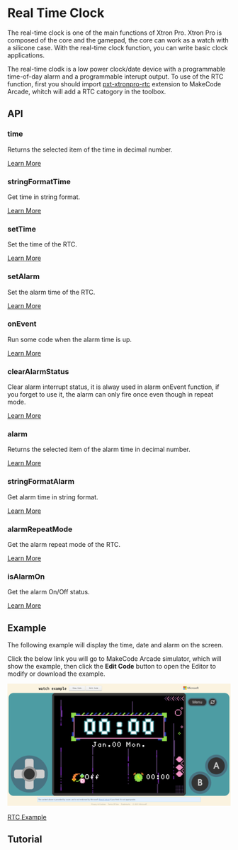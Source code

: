 # Real Time Clock

The real-time clock is one of the main functions of Xtron Pro. Xtron Pro is composed of the core and the gamepad, the core can work as a watch with a silicone case. With the real-time clock function, you can write basic clock applications.

The real-time clodk is a low power clock/date device with a programmable time-of-day alarm and a programmable interupt output. To use of the RTC function, first you should import [pxt-xtronpro-rtc](pxt-extensions.md) extension to MakeCode Arcade, whitch will add a RTC catogory in the toolbox.

## API

### time

Returns the selected item of the time in decimal number.

[Learn More](https://arcade.makecode.com/---docs?md=%23%20time%0A%0AReturns%20the%20selected%20item%20of%20the%20time%20in%20decimal%20number.%0A%0A%7C%20Item%20%7C%20Range%20%7C%0A%7C%20----%20%7C%20-----%20%7C%0A%7C%20second%20%7C%200%20to%2059%20%7C%0A%7C%20minute%20%7C%200%20to%2059%20%7C%0A%7C%20hour%20%20%20%7C%200%20to%2023%20%7C%0A%7C%20weekday%20%7C%201%20to%207%2C%20where%20Monday%20is%201%20and%20Sunday%20is%207.%20%7C%0A%7C%20day%20%20%20%20%7C%20Between%201%20and%20the%20number%20of%20days%20in%20the%20given%20month%20of%20the%20given%20year.%20%7C%0A%7C%20month%20%20%7C%201%20to%2012%20%7C%0A%7C%20year%20%20%20%7C%200%20to%2099%2C%20without%20century.%20%7C%0A%0A%60%60%60blocks%0Alet%20y%20%3D%200%0Alet%20x%20%3D%200%0Alet%20picture%20%3D%20image.create(160%2C%20120)%0Apicture.fill(0)%0Ascene.setBackgroundImage(picture)%0Alet%20mySprite%20%3D%20sprites.create(img%60%0A%20%20%20%20.%20.%20.%20.%20.%20.%20.%20.%20.%20.%20.%20.%20.%20.%20.%20.%20%0A%20%20%20%20.%20.%20.%20.%20.%20.%20.%20.%20.%20.%20.%20.%20.%20.%20.%20.%20%0A%20%20%20%20.%20.%20.%20.%20.%20.%20.%20.%20.%20b%205%205%20b%20.%20.%20.%20%0A%20%20%20%20.%20.%20.%20.%20.%20.%20b%20b%20b%20b%20b%20b%20.%20.%20.%20.%20%0A%20%20%20%20.%20.%20.%20.%20.%20b%20b%205%205%205%205%205%20b%20.%20.%20.%20%0A%20%20%20%20.%20b%20b%20b%20b%20b%205%205%205%205%205%205%205%20b%20.%20.%20%0A%20%20%20%20.%20b%20d%205%20b%205%205%205%205%205%205%205%205%20b%20.%20.%20%0A%20%20%20%20.%20.%20b%205%205%20b%205%20d%201%20f%205%20d%204%20f%20.%20.%20%0A%20%20%20%20.%20.%20b%20d%205%205%20b%201%20f%20f%205%204%204%20c%20.%20.%20%0A%20%20%20%20b%20b%20d%20b%205%205%205%20d%20f%20b%204%204%204%204%20b%20.%20%0A%20%20%20%20b%20d%20d%20c%20d%205%205%20b%205%204%204%204%204%204%204%20b%20%0A%20%20%20%20c%20d%20d%20d%20c%20c%20b%205%205%205%205%205%205%205%20b%20.%20%0A%20%20%20%20c%20b%20d%20d%20d%20d%20d%205%205%205%205%205%205%205%20b%20.%20%0A%20%20%20%20.%20c%20d%20d%20d%20d%20d%20d%205%205%205%205%205%20d%20b%20.%20%0A%20%20%20%20.%20.%20c%20b%20d%20d%20d%20d%20d%205%205%205%20b%20b%20.%20.%20%0A%20%20%20%20.%20.%20.%20c%20c%20c%20c%20c%20c%20c%20c%20b%20b%20.%20.%20.%20%0A%20%20%20%20%60%2C%20SpriteKind.Player)%0Agame.onUpdate(function%20()%20%7B%0A%20%20%20%20x%20%3D%2080%20%2B%2050%20*%20Math.sin(rtc.time(TimeItem.SECOND)%20*%200.1047)%0A%20%20%20%20y%20%3D%2060%20-%2050%20*%20Math.cos(rtc.time(TimeItem.SECOND)%20*%200.1047)%0A%20%20%20%20mySprite.setPosition(x%2C%20y)%0A%20%20%20%20picture.fill(0)%0A%20%20%20%20picture.drawLine(80%2C%2060%2C%20x%2C%20y%2C%209)%0A%7D)%0A%60%60%60%0A%0A%60%60%60package%0Artc%3Dgithub%3Atsunyi%2Fpxt-xtronpro-rtc%0A%60%60%60)

### stringFormatTime

Get time in string format.

[Learn More](https://arcade.makecode.com/---docs?md=%23%20string%20Format%20Time%0A%0AGet%20time%20in%20string%20format.%0A%0A%60%60%60sig%0Artc.stringFormatTime(%22%22)%0A%60%60%60%0A%0AReturn%20a%20string%20representing%20time%2C%20controlled%20by%20an%20explicit%20format%20string.%20%0AFor%20a%20complete%20list%20of%20formatting%20directives%2C%20see%20format%20parameter.%0A%0A%23%23%20Parameters%0A%0A*%20**format**%20a%20%5Bstring%5D(%2Ftypes%2Fstring)%20that%20is%20the%20format%20directive.%0A%0AThe%20following%20is%20a%20list%20of%20all%20the%20format%20codes.%0A%0A%7C%20Dirctive%20%20%20%20%7C%20Meaning%20%20%20%20%20%7C%20Example%20%20%20%20%20%7C%0A%7C%20-----------%20%7C%20-----------%20%7C%20-----------%20%7C%0A%7C%20YY%20%20%20%20%20%20%20%20%20%20%7C%20Year%20without%20century%20as%20a%20zero-padded%20decimal%20number.%20%7C%2000%2C%2001%2C%20%E2%80%A6%2C%2099%20%7C%0A%7C%20YYYY%20%20%20%20%20%20%20%20%7C%20Year%20with%20century%20as%20a%20decimal%20number.%20%7C%200001%2C%200002%2C%20%E2%80%A6%2C%202020%2C%202021%2C%20%E2%80%A6%2C%209998%2C%209999%20%7C%0A%7C%20MM%20%20%20%20%20%20%20%20%20%20%7C%20Month%20as%20a%20zero-padded%20decimal%20number.%20%7C%2001%2C%2002%2C%20%E2%80%A6%2C%2012%20%7C%0A%7C%20MMM%20%20%20%20%20%20%20%20%20%7C%20Month%20as%20abbreviated%20name.%20%7C%20Jan.%2C%20Feb.%2C%20%E2%80%A6%2C%20Dec.%20%7C%0A%7C%20MMMM%20%20%20%20%20%20%20%20%7C%20Month%20as%20full%20name.%20%7C%20January%2C%20February%2C%20%E2%80%A6%2C%20December%20%7C%0A%7C%20DD%20%20%20%20%20%20%20%20%20%20%7C%20Day%20of%20the%20month%20as%20a%20zero-padded%20decimal%20number.%20%7C%2000%2C%2001%2C%20%E2%80%A6%2C%2031%20%7C%0A%7C%20WW%20%20%20%20%20%20%20%20%20%20%7C%20Weekday%20as%20abbreviated%20name.%20%7C%20Mon.%2C%20Tue.%2C%20%E2%80%A6%2C%20Sun.%20%7C%0A%7C%20WWW%20%20%20%20%20%20%20%20%20%7C%20Weekday%20as%20full%20name.%20%7C%20Monday%2C%20Tuesday%2C%20%E2%80%A6%2C%20Sunday%20%7C%0A%7C%20hh%20%20%20%20%20%20%20%20%20%20%7C%20Hour%20(24-hour%20clock)%20as%20a%20zero-padded%20decimal%20number.%20%7C%2000%2C%2001%2C%20%E2%80%A6%2C%2023%20%7C%0A%7C%20mm%20%20%20%20%20%20%20%20%20%20%7C%20Minute%20as%20a%20zero-padded%20decimal%20number.%20%7C%2000%2C%2001%2C%20%E2%80%A6%2C%2059%20%7C%0A%7C%20ss%20%20%20%20%20%20%20%20%20%20%7C%20Second%20as%20a%20zero-padded%20decimal%20number.%20%7C%2000%2C%2001%2C%20%E2%80%A6%2C%2059%20%7C%0A%0A%23%23%20Return%0A%0A*%20a%20%5Bstring%5D(%2Ftypes%2Fstring)%20value%20that%20represent%20time%2C%20which%20is%20controlled%20by%20the%20combine%20of%20the%20format%20codes.%0A%0A%23%23%20Example%20%23example%0A%0ADisplay%20a%20hh%3Amm%20format%20time%20on%20the%20screen.%0A%0A%60%60%60blocks%0Alet%20mySprite%20%3D%20sprites.create(img%60%0A%20%20%20%20.%20.%20.%20.%20.%20.%20.%20.%20.%20.%20.%20.%20.%20.%20.%20.%20%0A%20%20%20%20.%20.%20.%20.%20.%20.%20.%20.%20.%20.%20.%20.%20.%20.%20.%20.%20%0A%20%20%20%20.%20.%20.%20.%20.%20.%20.%20.%20.%20b%205%205%20b%20.%20.%20.%20%0A%20%20%20%20.%20.%20.%20.%20.%20.%20b%20b%20b%20b%20b%20b%20.%20.%20.%20.%20%0A%20%20%20%20.%20.%20.%20.%20.%20b%20b%205%205%205%205%205%20b%20.%20.%20.%20%0A%20%20%20%20.%20b%20b%20b%20b%20b%205%205%205%205%205%205%205%20b%20.%20.%20%0A%20%20%20%20.%20b%20d%205%20b%205%205%205%205%205%205%205%205%20b%20.%20.%20%0A%20%20%20%20.%20.%20b%205%205%20b%205%20d%201%20f%205%20d%204%20f%20.%20.%20%0A%20%20%20%20.%20.%20b%20d%205%205%20b%201%20f%20f%205%204%204%20c%20.%20.%20%0A%20%20%20%20b%20b%20d%20b%205%205%205%20d%20f%20b%204%204%204%204%20b%20.%20%0A%20%20%20%20b%20d%20d%20c%20d%205%205%20b%205%204%204%204%204%204%204%20b%20%0A%20%20%20%20c%20d%20d%20d%20c%20c%20b%205%205%205%205%205%205%205%20b%20.%20%0A%20%20%20%20c%20b%20d%20d%20d%20d%20d%205%205%205%205%205%205%205%20b%20.%20%0A%20%20%20%20.%20c%20d%20d%20d%20d%20d%20d%205%205%205%205%205%20d%20b%20.%20%0A%20%20%20%20.%20.%20c%20b%20d%20d%20d%20d%20d%205%205%205%20b%20b%20.%20.%20%0A%20%20%20%20.%20.%20.%20c%20c%20c%20c%20c%20c%20c%20c%20b%20b%20.%20.%20.%20%0A%20%20%20%20%60%2C%20SpriteKind.Player)%0AmySprite.sayText(rtc.stringFormatTime(%22hh%3Amm%22))%0A%60%60%60%0A%0A%60%60%60package%0Artc%3Dgithub%3Atsunyi%2Fpxt-xtronpro-rtc%0A%60%60%60)

### setTime

Set the time of the RTC.

[Learn More](https://arcade.makecode.com/---docs?md=%23%20set%20Time%0A%0ASet%20the%20time%20of%20the%20RTC.%0A%0A%60%60%60sig%0Artc.setTime(21%2C%2012%2C%2011%2C%206%2C%2017%2C%2012%2C%200)%0A%60%60%60%0A%0A%23%23%20Parameters%0A%0A*%20**year**%20a%20%5Bnumber%5D(%2Ftypes%2Fnumber)%20that%20is%20an%20optional%20amount%20of%20year%2C%20without%20century%2C%20from%200%20to%2099.%0A*%20**month**%20a%20%5Bnumber%5D(%2Ftypes%2Fnumber)%20that%20is%20an%20optional%20amount%20of%20month%2C%20from%201%20to%2012.%0A*%20**day**%20a%20%5Bnumber%5D(%2Ftypes%2Fnumber)%20that%20is%20an%20optional%20amount%20of%20the%20day%20of%20a%20month.%0A*%20**weekday**%20a%20%5Bnumber%5D(%2Ftypes%2Fnumber)%20that%20is%20an%20optional%20amount%20of%20the%20day%20of%20a%20week%2C%20form%201%20to%207%2C%20where%20Monday%20is%201%20and%20Sunday%20is%207.%0A*%20**hour**%20a%20%5Bnumber%5D(%2Ftypes%2Fnumber)%20that%20is%20an%20optional%20amount%20of%20hour%2C%20in%2024-hour%20clock.%0A*%20**minute**%20a%20%5Bnumber%5D(%2Ftypes%2Fnumber)%20that%20is%20an%20optional%20amount%20of%20minute%2C%20from%200%20to%2059.%0A*%20**second**%20a%20%5Bnumber%5D(%2Ftypes%2Fnumber)%20that%20is%20an%20optional%20amount%20of%20second%2C%20from%20o%20to%2059.%0A%0A%23%23%20Example%20%23example%0A%0ASet%20an%20alarm%20at%207%20o%27clock%20everyday.%0A%0A%60%60%60blocks%0Artc.setTime(%0A21%2C%0A12%2C%0A11%2C%0AWeekItem.Saturday%2C%0A7%2C%0A0%2C%0A0%0A)%0Alet%20time%20%3D%20sprites.create(img%60%0A%20%20%20%20.%20.%20.%20.%20.%20.%20.%20.%20.%20.%20.%20.%20.%20.%20.%20.%20%0A%20%20%20%20.%20.%20.%20.%20.%20.%20.%20.%20.%20.%20.%20.%20.%20.%20.%20.%20%0A%20%20%20%20.%20.%20.%20.%20.%20.%20.%20.%20.%20b%205%205%20b%20.%20.%20.%20%0A%20%20%20%20.%20.%20.%20.%20.%20.%20b%20b%20b%20b%20b%20b%20.%20.%20.%20.%20%0A%20%20%20%20.%20.%20.%20.%20.%20b%20b%205%205%205%205%205%20b%20.%20.%20.%20%0A%20%20%20%20.%20b%20b%20b%20b%20b%205%205%205%205%205%205%205%20b%20.%20.%20%0A%20%20%20%20.%20b%20d%205%20b%205%205%205%205%205%205%205%205%20b%20.%20.%20%0A%20%20%20%20.%20.%20b%205%205%20b%205%20d%201%20f%205%20d%204%20f%20.%20.%20%0A%20%20%20%20.%20.%20b%20d%205%205%20b%201%20f%20f%205%204%204%20c%20.%20.%20%0A%20%20%20%20b%20b%20d%20b%205%205%205%20d%20f%20b%204%204%204%204%20b%20.%20%0A%20%20%20%20b%20d%20d%20c%20d%205%205%20b%205%204%204%204%204%204%204%20b%20%0A%20%20%20%20c%20d%20d%20d%20c%20c%20b%205%205%205%205%205%205%205%20b%20.%20%0A%20%20%20%20c%20b%20d%20d%20d%20d%20d%205%205%205%205%205%205%205%20b%20.%20%0A%20%20%20%20.%20c%20d%20d%20d%20d%20d%20d%205%205%205%205%205%20d%20b%20.%20%0A%20%20%20%20.%20.%20c%20b%20d%20d%20d%20d%20d%205%205%205%20b%20b%20.%20.%20%0A%20%20%20%20.%20.%20.%20c%20c%20c%20c%20c%20c%20c%20c%20b%20b%20.%20.%20.%20%0A%20%20%20%20%60%2C%20SpriteKind.Player)%0Atime.sayText(rtc.stringFormatTime(%22YY-MM-DD%20WW%20hh%3Amm%22))%0A%0A%60%60%60%0A%0A%60%60%60package%0Artc%3Dgithub%3Atsunyi%2Fpxt-xtronpro-rtc%0A%60%60%60)

### setAlarm

Set the alarm time of the RTC.

[Learn More](https://arcade.makecode.com/---docs?md=%23%20set%20Alarm%0A%0ASet%20the%20alarm%20time%20of%20the%20RTC.%0A%0A%60%60%60sig%0Artc.setAlarm(RepeatMode.EVERYDAY%2C%200%2C%200%2C%200%2C%20true)%0A%60%60%60%0A%0ADefaultly%2C%20you%20can%20set%20hour%2C%20minute%2C%20second%20and%20repeat%20mode.%0Ayou%20can%20also%20set%20the%20alarm%20on%20a%20certain%20day%20of%20a%20month%20or%20a%20week.%0A%0A%23%23%20Parameters%0A%0A*%20**mode**%20the%20repeat%20mode%20of%20the%20alarm.%0A*%20**hour**%20a%20%5Bnumber%5D(%2Ftypes%2Fnumber)%20that%20is%20an%20optional%20amount%20of%20hour%2C%20in%2024-hour%20clock.%0A*%20**minute**%20a%20%5Bnumber%5D(%2Ftypes%2Fnumber)%20that%20is%20an%20optional%20amount%20of%20minute%2C%20from%200%20to%2059.%0A*%20**seconde**%20a%20%5Bnumber%5D(%2Ftypes%2Fnumber)%20that%20is%20an%20optional%20amount%20of%20second%2C%20from%20o%20to%2059.%0A*%20**enable**%20a%20%5Bboolean%5D(%2Ftypes%2Fboolean)%20to%20set%20the%20activation%20of%20the%20alarm.%20A%20%60%60True%60%60%20value%20means%20set%20to%20**ON**%20and%20a%20%60%60False%60%60%20value%20means%20set%20to%20**OFF**.%0A*%20**day**%20a%20%5Bnumber%5D(%2Ftypes%2Fnumber)%20that%20is%20an%20optional%20amount%20of%20the%20day%20of%20a%20month%2C%20when%20you%20select%20the%20**EVERYMONTH**%20repeat%20mode%2C%20you%20can%20set%20a%20certain%20day%20of%20a%20month.%0A*%20**weekday**%20a%20%5Bnumber%5D(%2Ftypes%2Fnumber)%20that%20is%20an%20optional%20amount%20of%20the%20day%20of%20a%20week%2C%20where%20Monday%20is%201%20and%20Sunday%20is%207%2C%20when%20you%20select%20the%20**EVERYWEEK**%20repeat%20mode%2C%20you%20can%20set%20a%20ertain%20day%20of%20a%20week.%0A%0A%23%23%20Example%20%23example%0A%0ASet%20an%20alarm%20at%207%20o%27clock%20everyday.%0A%0A%60%60%60blocks%0Artc.onEvent(function%20()%20%7B%0A%20%20%20%20music.baDing.play()%0A%20%20%20%20rtc.clearAlarmStatus()%0A%7D)%0Artc.setAlarm(%0ARepeatMode.EVERYDAY%2C%0A7%2C%0A0%2C%0A0%2C%0Atrue%0A)%0A%60%60%60%0A%0A%60%60%60package%0Artc%3Dgithub%3Atsunyi%2Fpxt-xtronpro-rtc%0A%60%60%60)

### onEvent

Run some code when the alarm time is up.

[Learn More](https://arcade.makecode.com/---docs?md=%23%20on%20Event%0A%0ARun%20some%20code%20when%20the%20alarm%20time%20is%20up%0A%0A%60%60%60sig%0Artc.onEvent()%0A%60%60%60%0A%0A%23%23%20Example%20%23example%0A%0ASet%20an%20alarm%20at%207%20o%27clock%20everyday%2C%20the%20device%20will%20play%20%22ba%20ding%22%20when%20the%20alarm%20time%20is%20up.%0A%0A%60%60%60blocks%0Artc.onEvent(function%20()%20%7B%0A%20%20%20%20music.baDing.play()%0A%20%20%20%20rtc.clearAlarmStatus()%0A%7D)%0Artc.setAlarm(%0ARepeatMode.EVERYDAY%2C%0A7%2C%0A0%2C%0A0%2C%0Atrue%0A)%0A%60%60%60%0A%0A%60%60%60package%0Artc%3Dgithub%3Atsunyi%2Fpxt-xtronpro-rtc%0A%60%60%60)

### clearAlarmStatus

Clear alarm interrupt status, it is alway used in alarm onEvent function, if you forget to use it, the alarm can only fire once even though in repeat mode.

[Learn More](https://arcade.makecode.com/---docs?md=%23%20clear%20Alarm%20Status%0A%0AClear%20alarm%20interrupt%20status%2C%20it%20is%20alway%20used%20in%20alarm%20onEvent%20function%2C%20if%20you%20forget%20to%20use%20it%2C%20the%20alarm%20can%20only%20fire%20once%20even%20though%20in%20repeat%20mode.%0A%0A%60%60%60sig%0Artc.clearAlarmStatus()%0A%60%60%60%0A%0A%23%23%20Example%20%23example%0A%0ASet%20an%20alarm%20at%207%20o%27clock%20everyday%2C%20the%20device%20will%20play%20%22ba%20ding%22%20when%20the%20alarm%20time%20is%20up%2C%20and%20clear%20the%20alarm%20status.%0A%0A%60%60%60blocks%0Artc.onEvent(function%20()%20%7B%0A%20%20%20%20music.baDing.play()%0A%20%20%20%20rtc.clearAlarmStatus()%0A%7D)%0Artc.setAlarm(%0ARepeatMode.EVERYDAY%2C%0A7%2C%0A0%2C%0A0%2C%0Atrue%0A)%0A%60%60%60%0A%0A%60%60%60package%0Artc%3Dgithub%3Atsunyi%2Fpxt-xtronpro-rtc%0A%60%60%60)

### alarm

Returns the selected item of the alarm time in decimal number.

[Learn More](https://arcade.makecode.com/---docs?md=%23%20alarm%0A%0A%60%60%60sig%0Artc.alarm(item)%0A%60%60%60%0A%0AReturns%20the%20selected%20item%20of%20the%20alarm%20time%20in%20decimal%20number.%0A%0A%7C%20Item%20%7C%20Range%20%7C%0A%7C%20----%20%7C%20-----%20%7C%0A%7C%20second%20%7C%200%20to%2059%20%7C%0A%7C%20minute%20%7C%200%20to%2059%20%7C%0A%7C%20hour%20%20%20%7C%200%20to%2023%20%7C%0A%7C%20weekday%20%7C%201%20to%207%2C%20where%20Monday%20is%201%20and%20Sunday%20is%207.%20If%20the%20alarm%20repeat%20mode%20is%20not%20equal%20to%20Everyweek%2C%20it%20will%20return%20undefined%20%7C%0A%7C%20day%20%20%20%20%7C%20Between%201%20and%20the%20number%20of%20days%20in%20the%20given%20month%20of%20the%20given%20year.%20If%20the%20alarm%20repeat%20mode%20is%20not%20equal%20to%20Everymonth%2C%20it%20will%20return%20undefined%20%7C%0A%0A%60%60%60blocks%0Alet%20time%20%3D%20sprites.create(img%60%0A%20%20%20%20.%20.%20.%20.%20.%20.%20.%20.%20.%20.%20.%20.%20.%20.%20.%20.%20%0A%20%20%20%20.%20.%20.%20.%20.%20.%20.%20.%20.%20.%20.%20.%20.%20.%20.%20.%20%0A%20%20%20%20.%20.%20.%20.%20.%20.%20.%20.%20.%20b%205%205%20b%20.%20.%20.%20%0A%20%20%20%20.%20.%20.%20.%20.%20.%20b%20b%20b%20b%20b%20b%20.%20.%20.%20.%20%0A%20%20%20%20.%20.%20.%20.%20.%20b%20b%205%205%205%205%205%20b%20.%20.%20.%20%0A%20%20%20%20.%20b%20b%20b%20b%20b%205%205%205%205%205%205%205%20b%20.%20.%20%0A%20%20%20%20.%20b%20d%205%20b%205%205%205%205%205%205%205%205%20b%20.%20.%20%0A%20%20%20%20.%20.%20b%205%205%20b%205%20d%201%20f%205%20d%204%20f%20.%20.%20%0A%20%20%20%20.%20.%20b%20d%205%205%20b%201%20f%20f%205%204%204%20c%20.%20.%20%0A%20%20%20%20b%20b%20d%20b%205%205%205%20d%20f%20b%204%204%204%204%20b%20.%20%0A%20%20%20%20b%20d%20d%20c%20d%205%205%20b%205%204%204%204%204%204%204%20b%20%0A%20%20%20%20c%20d%20d%20d%20c%20c%20b%205%205%205%205%205%205%205%20b%20.%20%0A%20%20%20%20c%20b%20d%20d%20d%20d%20d%205%205%205%205%205%205%205%20b%20.%20%0A%20%20%20%20.%20c%20d%20d%20d%20d%20d%20d%205%205%205%205%205%20d%20b%20.%20%0A%20%20%20%20.%20.%20c%20b%20d%20d%20d%20d%20d%205%205%205%20b%20b%20.%20.%20%0A%20%20%20%20.%20.%20.%20c%20c%20c%20c%20c%20c%20c%20c%20b%20b%20.%20.%20.%20%0A%20%20%20%20%60%2C%20SpriteKind.Player)%0Artc.setAlarm(%0ARepeatMode.Everyday%2C%0A7%2C%0A0%2C%0A0%2C%0Atrue%0A)%0Agame.onUpdateInterval(1000%2C%20function%20()%20%7B%0A%20%20%20%20time.sayText(rtc.stringFormatTime(%22hh%3Amm%22))%0A%20%20%20%20if%20(rtc.time(TimeItem.Hour)%20%3D%3D%20rtc.alarm(AlarmItem.Hour)%20%26%26%20rtc.time(TimeItem.Minute)%20%3D%3D%20rtc.alarm(AlarmItem.Minute)%20%26%26%20rtc.time(TimeItem.Second)%20%3D%3D%20rtc.alarm(AlarmItem.Second))%20%7B%0A%20%20%20%20%20%20%20%20music.baDing.play()%0A%20%20%20%20%7D%0A%7D)%0A%60%60%60%0A%0A%60%60%60package%0Artc%3Dgithub%3Atsunyi%2Fpxt-xtronpro-rtc%0A%60%60%60)

### stringFormatAlarm

Get alarm time in string format.

[Learn More](https://arcade.makecode.com/---docs?md=%23%20string%20Format%20Alarm%0A%0AGet%20alarm%20time%20in%20string%20format.%0A%0A%60%60%60sig%0Artc.stringFormatAlarm(%22%22)%0A%60%60%60%0A%0AReturn%20a%20string%20representing%20alarm%20time%2C%20controlled%20by%20an%20explicit%20format%20string.%20%0AFor%20a%20complete%20list%20of%20formatting%20directives%2C%20see%20format%20parameter.%0A%0A%23%23%20Parameters%0A%0A*%20**format**%20a%20%5Bstring%5D(%2Ftypes%2Fstring)%20that%20is%20the%20format%20directive.%0A%0AThe%20following%20is%20a%20list%20of%20all%20the%20format%20codes.%0A%0A%7C%20Dirctive%20%20%20%20%7C%20Meaning%20%20%20%20%20%7C%20Example%20%20%20%20%20%7C%0A%7C%20-----------%20%7C%20-----------%20%7C%20-----------%20%7C%0A%7C%20DD%20%20%20%20%20%20%20%20%20%20%7C%20Day%20of%20the%20month%20as%20a%20zero-padded%20decimal%20number.%20%7C%2000%2C%2001%2C%20%E2%80%A6%2C%2031%20%7C%0A%7C%20WW%20%20%20%20%20%20%20%20%20%20%7C%20Weekday%20as%20abbreviated%20name.%20%7C%20Mon.%2C%20Tue.%2C%20%E2%80%A6%2C%20Sun.%20%7C%0A%7C%20WWW%20%20%20%20%20%20%20%20%20%7C%20Weekday%20as%20full%20name.%20%7C%20Monday%2C%20Tuesday%2C%20%E2%80%A6%2C%20Sunday%20%7C%0A%7C%20hh%20%20%20%20%20%20%20%20%20%20%7C%20Hour%20(24-hour%20clock)%20as%20a%20zero-padded%20decimal%20number.%20%7C%2000%2C%2001%2C%20%E2%80%A6%2C%2023%20%7C%0A%7C%20mm%20%20%20%20%20%20%20%20%20%20%7C%20Minute%20as%20a%20zero-padded%20decimal%20number.%20%7C%2000%2C%2001%2C%20%E2%80%A6%2C%2059%20%7C%0A%7C%20ss%20%20%20%20%20%20%20%20%20%20%7C%20Second%20as%20a%20zero-padded%20decimal%20number.%20%7C%2000%2C%2001%2C%20%E2%80%A6%2C%2059%20%7C%0A%0A%23%23%20Return%0A%0A*%20a%20%5Bstring%5D(%2Ftypes%2Fstring)%20value%20that%20represent%20alarm%20time%2C%20which%20is%20controlled%20by%20the%20combine%20of%20the%20format%20codes.%0A%0A%23%23%20Example%20%23example%0A%0ADisplay%20a%20hh%3Amm%20format%20alarm%20time%20on%20the%20screen.%0A%0A%60%60%60blocks%0Alet%20mySprite%20%3D%20sprites.create(img%60%0A%20%20%20%20.%20.%20.%20.%20.%20.%20.%20.%20.%20.%20.%20.%20.%20.%20.%20.%20%0A%20%20%20%20.%20.%20.%20.%20.%20.%20.%20.%20.%20.%20.%20.%20.%20.%20.%20.%20%0A%20%20%20%20.%20.%20.%20.%20.%20.%20.%20.%20.%20b%205%205%20b%20.%20.%20.%20%0A%20%20%20%20.%20.%20.%20.%20.%20.%20b%20b%20b%20b%20b%20b%20.%20.%20.%20.%20%0A%20%20%20%20.%20.%20.%20.%20.%20b%20b%205%205%205%205%205%20b%20.%20.%20.%20%0A%20%20%20%20.%20b%20b%20b%20b%20b%205%205%205%205%205%205%205%20b%20.%20.%20%0A%20%20%20%20.%20b%20d%205%20b%205%205%205%205%205%205%205%205%20b%20.%20.%20%0A%20%20%20%20.%20.%20b%205%205%20b%205%20d%201%20f%205%20d%204%20f%20.%20.%20%0A%20%20%20%20.%20.%20b%20d%205%205%20b%201%20f%20f%205%204%204%20c%20.%20.%20%0A%20%20%20%20b%20b%20d%20b%205%205%205%20d%20f%20b%204%204%204%204%20b%20.%20%0A%20%20%20%20b%20d%20d%20c%20d%205%205%20b%205%204%204%204%204%204%204%20b%20%0A%20%20%20%20c%20d%20d%20d%20c%20c%20b%205%205%205%205%205%205%205%20b%20.%20%0A%20%20%20%20c%20b%20d%20d%20d%20d%20d%205%205%205%205%205%205%205%20b%20.%20%0A%20%20%20%20.%20c%20d%20d%20d%20d%20d%20d%205%205%205%205%205%20d%20b%20.%20%0A%20%20%20%20.%20.%20c%20b%20d%20d%20d%20d%20d%205%205%205%20b%20b%20.%20.%20%0A%20%20%20%20.%20.%20.%20c%20c%20c%20c%20c%20c%20c%20c%20b%20b%20.%20.%20.%20%0A%20%20%20%20%60%2C%20SpriteKind.Player)%0AmySprite.sayText(rtc.stringFormatAlarm(%22hh%3Amm%22))%0A%60%60%60%0A%0A%60%60%60package%0Artc%3Dgithub%3Atsunyi%2Fpxt-xtronpro-rtc%0A%60%60%60)

### alarmRepeatMode

Get the alarm repeat mode of the RTC.

[Learn More]()

### isAlarmOn

Get the alarm On/Off status.

[Learn More](https://arcade.makecode.com/---docs?md=%23%20is%20Alarm%20On%0A%0AGet%20the%20alarm%20On%2FOff%20status%0A%0A%60%60%60sig%0Artc.isAlarm()%0A%60%60%60%0A%0A%23%23%20Return%0A%0A*%20a%20%5Bboolean%5D(%2Ftypes%2Fboolean)%20to%20get%20the%20activation%20of%20the%20alarm.%20A%20%60%60True%60%60%20value%20means%20the%20alarm%20is%20**ON**%20and%20a%20%60%60False%60%60%20value%20means%20the%20alarm%20is%20**OFF**.%0A%0A%23%23%20Example%20%23example%0A%0A%60%60%60blocks%0Alet%20alarm%20%3D%20sprites.create(img%60%0A%20%20%20%20.%20.%20.%20.%20.%20.%20.%20.%20.%20.%20.%20.%20.%20.%20.%20.%20%0A%20%20%20%20.%20.%20.%20.%20.%20.%20.%20.%20.%20.%20.%20.%20.%20.%20.%20.%20%0A%20%20%20%20.%20.%20.%20.%20.%20.%20.%20.%20.%20b%205%205%20b%20.%20.%20.%20%0A%20%20%20%20.%20.%20.%20.%20.%20.%20b%20b%20b%20b%20b%20b%20.%20.%20.%20.%20%0A%20%20%20%20.%20.%20.%20.%20.%20b%20b%205%205%205%205%205%20b%20.%20.%20.%20%0A%20%20%20%20.%20b%20b%20b%20b%20b%205%205%205%205%205%205%205%20b%20.%20.%20%0A%20%20%20%20.%20b%20d%205%20b%205%205%205%205%205%205%205%205%20b%20.%20.%20%0A%20%20%20%20.%20.%20b%205%205%20b%205%20d%201%20f%205%20d%204%20f%20.%20.%20%0A%20%20%20%20.%20.%20b%20d%205%205%20b%201%20f%20f%205%204%204%20c%20.%20.%20%0A%20%20%20%20b%20b%20d%20b%205%205%205%20d%20f%20b%204%204%204%204%20b%20.%20%0A%20%20%20%20b%20d%20d%20c%20d%205%205%20b%205%204%204%204%204%204%204%20b%20%0A%20%20%20%20c%20d%20d%20d%20c%20c%20b%205%205%205%205%205%205%205%20b%20.%20%0A%20%20%20%20c%20b%20d%20d%20d%20d%20d%205%205%205%205%205%205%205%20b%20.%20%0A%20%20%20%20.%20c%20d%20d%20d%20d%20d%20d%205%205%205%205%205%20d%20b%20.%20%0A%20%20%20%20.%20.%20c%20b%20d%20d%20d%20d%20d%205%205%205%20b%20b%20.%20.%20%0A%20%20%20%20.%20.%20.%20c%20c%20c%20c%20c%20c%20c%20c%20b%20b%20.%20.%20.%20%0A%20%20%20%20%60%2C%20SpriteKind.Player)%0Agame.onUpdate(function%20()%20%7B%0A%20%20%20%20if%20(rtc.isAlarm())%20%7B%0A%20%20%20%20%20%20%20%20alarm.sayText(%22The%20alarm%20is%20on%22)%0A%20%20%20%20%7D%20else%20%7B%0A%20%20%20%20%20%20%20%20alarm.sayText(%22The%20alarm%20is%20off%22)%0A%20%20%20%20%7D%0A%7D)%0A%60%60%60%0A%0A%60%60%60package%0Artc%3Dgithub%3Atsunyi%2Fpxt-xtronpro-rtc%0A%60%60%60)

## Example

The following example will display the time, date and alarm on the screen.

Click the below link you will go to MakeCode Arcade simulator, which will show the example, then click the **Edit Code** button to open the Editor to modify or download the example.

![](_static/watch-example-makecode.png)

[RTC Example](https://makecode.com/_99UJk42Ds2LP)

## Tutorial

